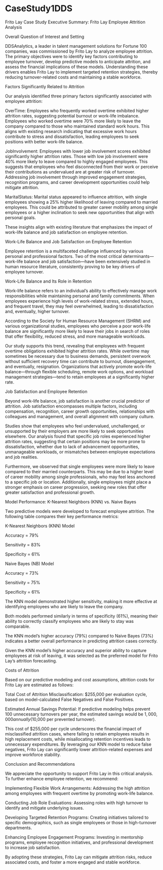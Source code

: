 # CaseStudy1DDS
Frito Lay Case Study
Executive Summary: Frito Lay Employee Attrition Analysis

Overall Question of Interest and Setting

DDSAnalytics, a leader in talent management solutions for Fortune 100 companies, was commissioned by Frito Lay to analyze employee attrition. The primary objectives were to identify key factors contributing to employee turnover, develop predictive models to anticipate attrition, and assess the financial implications of these models. Understanding these drivers enables Frito Lay to implement targeted retention strategies, thereby reducing turnover-related costs and maintaining a stable workforce.

Factors Significantly Related to Attrition

Our analysis identified three primary factors significantly associated with employee attrition:

OverTime: Employees who frequently worked overtime exhibited higher attrition rates, suggesting potential burnout or work-life imbalance. Employees who worked overtime were 70% more likely to leave the company compared to those who maintained standard work hours. This aligns with existing research indicating that excessive work hours contribute to stress and dissatisfaction, leading employees to seek positions with better work-life balance.

JobInvolvement: Employees with lower job involvement scores exhibited significantly higher attrition rates. Those with low job involvement were 40% more likely to leave compared to highly engaged employees. This suggests that employees who feel disconnected from their work or perceive their contributions as undervalued are at greater risk of turnover. Addressing job involvement through improved engagement strategies, recognition programs, and career development opportunities could help mitigate attrition.

MaritalStatus: Marital status appeared to influence attrition, with single employees showing a 25% higher likelihood of leaving compared to married employees. This could be attributed to greater career mobility among single employees or a higher inclination to seek new opportunities that align with personal goals.

These insights align with existing literature that emphasizes the impact of work-life balance and job satisfaction on employee retention.

Work-Life Balance and Job Satisfaction on Employee Retention

Employee retention is a multifaceted challenge influenced by various personal and professional factors. Two of the most critical determinants—work-life balance and job satisfaction—have been extensively studied in human resource literature, consistently proving to be key drivers of employee turnover.

Work-Life Balance and Its Role in Retention

Work-life balance refers to an individual’s ability to effectively manage work responsibilities while maintaining personal and family commitments. When employees experience high levels of work-related stress, extended hours, and frequent travel, they may feel overwhelmed, leading to dissatisfaction and, eventually, higher turnover.

According to the Society for Human Resource Management (SHRM) and various organizational studies, employees who perceive a poor work-life balance are significantly more likely to leave their jobs in search of roles that offer flexibility, reduced stress, and more manageable workloads.

Our study supports this trend, revealing that employees with frequent overtime obligations exhibited higher attrition rates. While overtime may sometimes be necessary due to business demands, persistent overwork without sufficient recovery time can contribute to burnout, disengagement, and eventually, resignation. Organizations that actively promote work-life balance—through flexible scheduling, remote work options, and workload management strategies—tend to retain employees at a significantly higher rate.

Job Satisfaction and Employee Retention

Beyond work-life balance, job satisfaction is another crucial predictor of attrition. Job satisfaction encompasses multiple factors, including compensation, recognition, career growth opportunities, relationships with colleagues and management, and overall alignment with company culture.

Studies show that employees who feel undervalued, unchallenged, or unsupported by their employers are more likely to seek opportunities elsewhere. Our analysis found that specific job roles experienced higher attrition rates, suggesting that certain positions may be more prone to dissatisfaction, whether due to lack of advancement opportunities, unmanageable workloads, or mismatches between employee expectations and job realities.

Furthermore, we observed that single employees were more likely to leave compared to their married counterparts. This may be due to a higher level of career mobility among single professionals, who may feel less anchored to a specific job or location. Additionally, single employees might place a stronger emphasis on career progression, seeking new roles that offer greater satisfaction and professional growth.

Model Performance: K-Nearest Neighbors (KNN) vs. Naive Bayes

Two predictive models were developed to forecast employee attrition. The following table compares their key performance metrics:

K-Nearest Neighbors (KNN) Model

Accuracy = 79%

Sensitivity = 83%

Specificity = 61%

Naive Bayes (NB) Model

Accuracy = 73%

Sensitivity = 75%

Specificity = 61%

The KNN model demonstrated higher sensitivity, making it more effective at identifying employees who are likely to leave the company.

Both models performed similarly in terms of specificity (61%), meaning their ability to correctly classify employees who are likely to stay was comparable.

The KNN model’s higher accuracy (79%) compared to Naive Bayes (73%) indicates a better overall performance in predicting attrition cases correctly.

Given the KNN model’s higher accuracy and superior ability to capture employees at risk of leaving, it was selected as the preferred model for Frito Lay’s attrition forecasting.

Costs of Attrition

Based on our predictive modeling and cost assumptions, attrition costs for Frito Lay are estimated as follows:

Total Cost of Attrition Misclassification: $255,000 per evaluation cycle, based on model-calculated False Negatives and False Positives.

Estimated Annual Savings Potential: If predictive modeling helps prevent 100 unnecessary turnovers per year, the estimated savings would be $1,000,000 annually ($10,000 per prevented turnover).

This cost of $255,000 per cycle underscores the financial impact of misclassified attrition cases, where failing to retain employees results in high replacement costs, while misallocating retention incentives leads to unnecessary expenditures. By leveraging our KNN model to reduce false negatives, Frito Lay can significantly lower attrition-related expenses and improve workforce stability.

Conclusion and Recommendations

We appreciate the opportunity to support Frito Lay in this critical analysis. To further enhance employee retention, we recommend:

Implementing Flexible Work Arrangements: Addressing the high attrition among employees with frequent overtime by promoting work-life balance.

Conducting Job Role Evaluations: Assessing roles with high turnover to identify and mitigate underlying issues.

Developing Targeted Retention Programs: Creating initiatives tailored to specific demographics, such as single employees or those in high-turnover departments.

Enhancing Employee Engagement Programs: Investing in mentorship programs, employee recognition initiatives, and professional development to increase job satisfaction.

By adopting these strategies, Frito Lay can mitigate attrition risks, reduce associated costs, and foster a more engaged and stable workforce.

